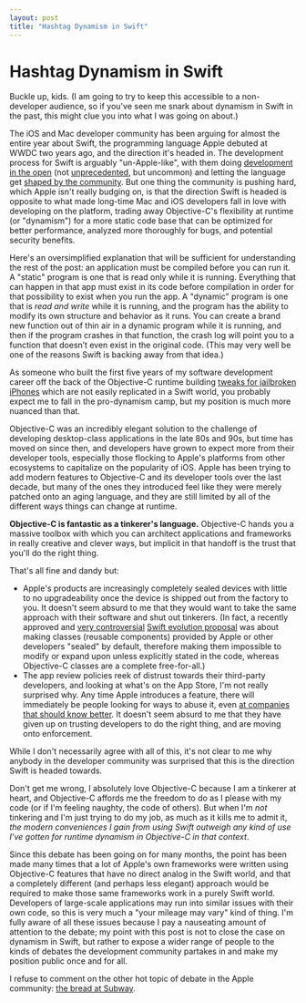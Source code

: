 ```yaml
---
layout: post
title: "Hashtag Dynamism in Swift"
---
```


# Hashtag Dynamism in Swift

Buckle up, kids. (I am going to try to keep this accessible to a non-developer audience, so if you've seen me snark about dynamism in Swift in the past, this might clue you into what I was going on about.)

The iOS and Mac developer community has been arguing for almost the entire year about Swift, the programming language Apple debuted at WWDC two years ago, and the direction it's headed in. The development process for Swift is arguably "un-Apple-like", with them doing [development in the open][open] (not [unprecedented][webkit], but uncommon) and letting the language get [shaped by the community][proposals]. But one thing the community is pushing hard, which Apple isn't really budging on, is that the direction Swift is headed is opposite to what made long-time Mac and iOS developers fall in love with developing on the platform, trading away Objective-C's flexibility at runtime (or "dynamism") for a more static code base that can be optimized for better performance, analyzed more thoroughly for bugs, and potential security benefits.

Here's an oversimplified explanation that will be sufficient for understanding the rest of the post: an application must be compiled before you can run it. A "static" program is one that is read only while it is running. Everything that can happen in that app must exist in its code before compilation in order for that possibility to exist when you run the app. A "dynamic" program is one that is *read and write* while it is running, and the program has the ability to modify its own structure and behavior as it runs. You can create a brand new function out of thin air in a dynamic program while it is running, and then if the program crashes in that function, the crash log will point you to a function that doesn’t even exist in the original code. (This may very well be one of the reasons Swift is backing away from that idea.)

As someone who built the first five years of my software development career off the back of the Objective-C runtime building [tweaks for jailbroken iPhones][icono] which are not easily replicated in a Swift world, you probably expect me to fall in the pro-dynamism camp, but my position is much more nuanced than that.
Objective-C was an incredibly elegant solution to the challenge of developing desktop-class applications in the late 80s and 90s, but time has moved on since then, and developers have grown to expect more from their developer tools, especially those flocking to Apple's platforms from other ecosystems to capitalize on the popularity of iOS. Apple has been trying to add modern features to Objective-C and its developer tools over the last decade, but many of the ones they introduced feel like they were merely patched onto an aging language, and they are still limited by all of the different ways things can change at runtime.

**Objective-C is fantastic as a tinkerer's language.** Objective-C hands you a massive toolbox with which you can architect applications and frameworks in really creative and clever ways, but implicit in that handoff is the trust that you'll do the right thing.

That's all fine and dandy but:

* Apple's products are increasingly completely sealed devices with little to no upgradeability once the device is shipped out from the factory to you.  It doesn't seem absurd to me that they would want to take the same approach with their software and shut out tinkerers. (In fact, a recently approved and [very controversial][vc] [Swift evolution proposal][sp] was about making classes (reusable components) provided by Apple or other developers "sealed" by default, therefore making them impossible to modify or expand upon unless explicitly stated in the code, whereas Objective-C classes are a complete free-for-all.)
* The app review policies reek of distrust towards their third-party developers, and looking at what's on the App Store, I'm not really surprised why. Any time Apple introduces a feature, there will immediately be people looking for ways to abuse it, even [at companies that should know better][twitter]. It doesn't seem absurd to me that they have given up on trusting developers to do the right thing, and are moving onto enforcement. 

While I don't necessarily agree with all of this, it's not clear to me why anybody in the developer community was surprised that this is the direction Swift is headed towards.

Don't get me wrong, I absolutely love Objective-C because I am a tinkerer at heart, and Objective-C affords me the freedom to do as I please with my code (or if I'm feeling naughty, the code of others). But when I'm *not* tinkering and I'm just trying to do my job, as much as it kills me to admit it, *the modern conveniences I gain from using Swift outweigh any kind of use I've gotten for runtime dynamism in Objective-C in that context*.

Since this debate has been going on for many months, the point has been made many times that a lot of Apple's own frameworks were written using Objective-C features that have no direct analog in the Swift world, and that a completely different (and perhaps less elegant) approach would be required to make those same frameworks work in a purely Swift world. Developers of large-scale applications may run into similar issues with their own code, so this is very much a "your mileage may vary" kind of thing. I'm fully aware of all these issues because I pay a nauseating amount of attention to the debate; my point with this post is not to close the case on dynamism in Swift, but rather to expose a wider range of people to the kinds of debates the development community partakes in and make my position public once and for all.

I refuse to comment on the other hot topic of debate in the Apple community: [the bread at Subway][subway].

[open]: https://github.com/apple/swift
[webkit]: http://www.webkit.org
[proposals]: https://apple.github.io/swift-evolution/
[icono]: http://r-ch.net/iconoclasm.html
[twitter]: https://support.twitter.com/articles/20172069
[sp]: https://github.com/apple/swift-evolution/blob/master/proposals/0117-non-public-subclassable-by-default.md
[vc]: http://mjtsai.com/blog/2016/07/17/swift-classes-to-be-non-publicly-subclassable-by-default/
[subway]: http://atp.fm/episodes/169

